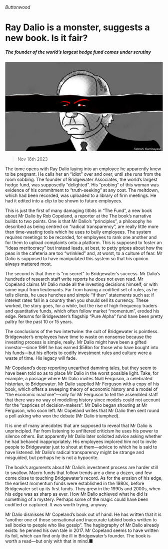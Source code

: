 ###### Buttonwood

# Ray Dalio is a monster, suggests a new book. Is it fair? 

##### The founder of the world’s largest hedge fund comes under scrutiny 

![image](images/20231118_FND004.jpg) 

> Nov 16th 2023 

The tome opens with Ray Dalio laying into an employee he apparently knew to be pregnant. He calls her an “idiot” over and over, until she runs from the room sobbing. The founder of Bridgewater Associates, the world’s largest hedge fund, was supposedly “delighted”. His “probing” of this woman was evidence of his commitment to “truth-seeking” at any cost. The meltdown, which had been recorded, was uploaded to a library of firm meetings. He had it edited into a clip to be shown to future employees.

This is just the first of many damaging titbits in “The Fund”, a new book about Mr Dalio by Rob Copeland, a reporter at the The book’s narrative builds to two points. One is that Mr Dalio’s “principles”, a philosophy he described as being centred on “radical transparency”, are really little more than time-wasting tools which he uses to bully employees. The system requires meetings to be recorded, for employees to rank one another and for them to upload complaints onto a platform. This is supposed to foster an “ideas meritocracy” but instead leads, at best, to petty gripes about how the peas in the cafeteria are too “wrinkled” and, at worst, to a culture of fear. Mr Dalio is supposed to have manipulated this system so that his opinion always mattered most.

The second is that there is “no secret” to Bridgewater’s success. Mr Dalio’s hundreds of research staff write reports he does not even read. Mr Copeland claims Mr Dalio made all the investing decisions himself, or with some input from lieutenants. Far from having a codified set of rules, as he tells clients, he uses hunches and simple “if then” statements such as: if interest rates fall in a country then you should sell its currency. These worked, the story goes, for a while, but the rise of high-frequency traders and quantitative funds, which often follow market “momentum”, eroded his edge. Returns for Bridgewater’s flagship “Pure Alpha” fund have been pretty paltry for the past 10 or 15 years. 

The conclusions of the two intertwine: the cult of Bridgewater is pointless. Bridgewater’s employees have time to waste on nonsense because the investing process is simple, really. Mr Dalio might have been a gifted investor—since 1991 he has earned $58bn for those who have bought into his funds—but his efforts to codify investment rules and culture were a waste of time. His legacy will fade.

Mr Copeland’s deep reporting unearthed damning tales, but they seem to have been told so as to place Mr Dalio in the worst possible light. Take, for example, a passage where Mr Dalio invites Niall Ferguson, a celebrated historian, to Bridgewater. Mr Dalio supplied Mr Ferguson with a copy of his book, which offers a sweeping theory of economic history and a model of “the economic machine”—only for Mr Ferguson to tell the assembled staff that there was no way of modelling history since models could not account for the “caprices of decision-makers”. Mr Dalio began shouting at Mr Ferguson, who soon left. Mr Copeland writes that Mr Dalio then sent round a poll asking who won the debate (Mr Dalio triumphed).

It is one of many anecdotes that are supposed to reveal that Mr Dalio is unprincipled. Far from listening to unfiltered criticism he uses his power to silence others. But apparently Mr Dalio later solicited advice asking whether he had behaved inappropriately. His employees implored him not to invite people to Bridgewater just to shout at them—advice to which he is said to have listened. Mr Dalio’s radical transparency might be strange and misguided, but perhaps he is not a hypocrite.

The book’s arguments about Mr Dalio’s investment process are harder still to swallow. Macro funds that follow trends are a dime a dozen, and few come close to touching Bridgewater’s record. As for the erosion of his edge, the earliest momentum funds were established in the 1980s, before Bridgewater set up its first funds. They grew in the 1990s and 2000s, when his edge was as sharp as ever. How Mr Dalio achieved what he did is something of a mystery. Perhaps some of the magic could have been codified or captured. It was worth trying, anyway.

Mr Dalio dismisses Mr Copeland’s book out of hand. He has written that it is “another one of those sensational and inaccurate tabloid books written to sell books to people who like gossip”. The hagiography of Mr Dalio already exists: he penned his own tale in 2017. Mr Copeland seems to have written its foil, which can find only the ill in Bridgewater’s founder. The book is worth a read—but only with that in mind.■







